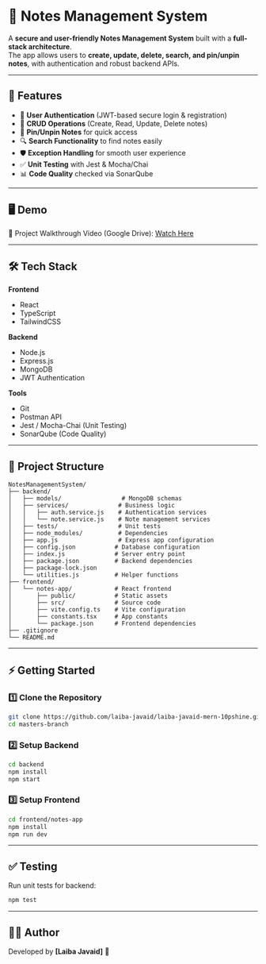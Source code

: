 # 📝 Notes Management System

A **secure and user-friendly Notes Management System** built with a **full-stack architecture**.  
The app allows users to **create, update, delete, search, and pin/unpin notes**, with authentication and robust backend APIs.  

---

## 🚀 Features

- 🔑 **User Authentication** (JWT-based secure login & registration)  
- 📝 **CRUD Operations** (Create, Read, Update, Delete notes)  
- 📌 **Pin/Unpin Notes** for quick access  
- 🔍 **Search Functionality** to find notes easily  
- 🛡️ **Exception Handling** for smooth user experience  
- ✅ **Unit Testing** with Jest & Mocha/Chai  
- 📊 **Code Quality** checked via SonarQube  

---

## 🖥️ Demo

🎥 Project Walkthrough Video (Google Drive): [Watch Here](https://drive.google.com/file/d/1ViZJk-RWUWArjGjCdvsdjCyiWPrhlJR-/view?usp=sharing)

---

## 🛠️ Tech Stack

**Frontend**  
- React  
- TypeScript  
- TailwindCSS  

**Backend**  
- Node.js  
- Express.js  
- MongoDB  
- JWT Authentication  

**Tools**  
- Git  
- Postman API  
- Jest / Mocha-Chai (Unit Testing)  
- SonarQube (Code Quality)  

---

## 📂 Project Structure
````
NotesManagementSystem/
├── backend/
│   ├── models/                 # MongoDB schemas
│   ├── services/              # Business logic
│   │   ├── auth.service.js    # Authentication services
│   │   └── note.service.js    # Note management services
│   ├── tests/                 # Unit tests
│   ├── node_modules/          # Dependencies
│   ├── app.js                 # Express app configuration
│   ├── config.json           # Database configuration
│   ├── index.js              # Server entry point
│   ├── package.json          # Backend dependencies
│   ├── package-lock.json
│   └── utilities.js          # Helper functions
├── frontend/
│   └── notes-app/            # React frontend
│       ├── public/           # Static assets
│       ├── src/              # Source code
│       ├── vite.config.ts    # Vite configuration
│       ├── constants.tsx     # App constants
│       └── package.json      # Frontend dependencies
├── .gitignore
└── README.md
````
---

## ⚡ Getting Started

### 1️⃣ Clone the Repository
```bash
git clone https://github.com/laiba-javaid/laiba-javaid-mern-10pshine.git
cd masters-branch
````

### 2️⃣ Setup Backend

```bash
cd backend
npm install
npm start
```

### 3️⃣ Setup Frontend

```bash
cd frontend/notes-app
npm install
npm run dev
```

---

## ✅ Testing

Run unit tests for backend:

```bash
npm test
```

---

## 👨‍💻 Author

Developed by **\[Laiba Javaid]** 🚀

